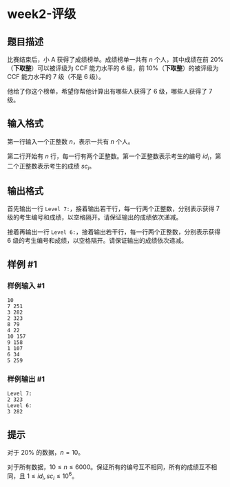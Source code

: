 # week2-评级

## 题目描述

比赛结束后，小 A 获得了成绩榜单。成绩榜单一共有 $n$ 个人，其中成绩在前 $20\%$（**下取整**）可以被评级为 CCF 能力水平的 $6$ 级，前 $10\%$（**下取整**）的被评级为 CCF 能力水平的 $7$ 级（不是 $6$ 级）。

他给了你这个榜单，希望你帮他计算出有哪些人获得了 $6$ 级，哪些人获得了 $7$ 级。

## 输入格式

第一行输入一个正整数 $n$，表示一共有 $n$ 个人。

第二行开始有 $n$ 行，每一行有两个正整数。第一个正整数表示考生的编号 $id_i$，第二个正整数表示考生的成绩 $sc_i$。

## 输出格式

首先输出一行 `Level 7:`，接着输出若干行，每一行两个正整数，分别表示获得 $7$ 级的考生编号和成绩，以空格隔开。请保证输出的成绩依次递减。

接着再输出一行 `Level 6:`，接着输出若干行，每一行两个正整数，分别表示获得 $6$ 级的考生编号和成绩，以空格隔开。请保证输出的成绩依次递减。

## 样例 #1

### 样例输入 #1

```
10
7 251
3 282
2 323
8 79
4 22
10 157
9 158
1 107
6 34
5 259
```

### 样例输出 #1

```
Level 7:
2 323
Level 6:
3 282
```

## 提示

对于 $20\%$ 的数据，$n=10$。

对于所有数据，$10 \leq n \leq 6000$。保证所有的编号互不相同，所有的成绩互不相同，且 $1 \leq id_i,sc_i \leq 10^6$。